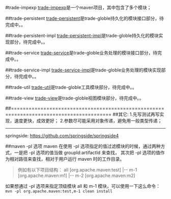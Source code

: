 ﻿#trade-impexp
[trade-impexp](https://github.com/luowei/trade-impexp)是一个maven项目，其中包含了多个模块；


##trade-persistent
[trade-persistent](https://github.com/luowei/trade-impexp/tree/master/trade-persistent)是trade-globle持久化的模块接口部分，待完成中。。

##trade-persistent-impl
[trade-persistent-impl](https://github.com/luowei/trade-impexp/tree/master/trade-persistent-impl)是trade-globle持久化的模块实现部分，待完成中。。

##trade-service
[trade-service](https://github.com/luowei/trade-impexp/tree/master/trade-service)是trade-globle业务处理的模块接口部分，待完成中。。

##trade-service-impl
[trade-service-impl](https://github.com/luowei/trade-impexp/tree/master/trade-service-impl)是trade-globle业务处理的模块实现部分，待完成中。。

##trade-util
[trade-util](https://github.com/luowei/trade-impexp/tree/master/trade-util)是trade-globle工具模块部分，待完成中。。

##trade-view
[trade-view](https://github.com/luowei/trade-impexp/tree/master/trade-view)是trade-globle视图模块部分，待完成中。。



##========================================================================================
##其它:
1.先写测试再写实现，速度更快，成效更好；
2.参数尽可能采用对象传递，避免用一般类型传递；

---------------------------------
springside:
https://github.com/springside/springside4

##maven -pl 选项
maven 在使用 -pl 选项指定的值过滤模块的时候，通过两种方式，一是把 -pl 选项的值当做 groupId:artifactId 来查找，
其次把 -pl 选项的值作为相对路径来查找，相对于用户运行 maven 时的工作目录。

> 例如有以下项目结构：
> all [org.apache.maven:test]
> |-- m-1 [org.apache.maven:m1]
> |-- m-2 [org.apache.maven:m2]

如果想通过 -pl 选项来指定顶级模块 all 和 m-1 模块，可以使用一下这么命令：
`mvn -pl org.apache.maven:test,m-1 clean install`
